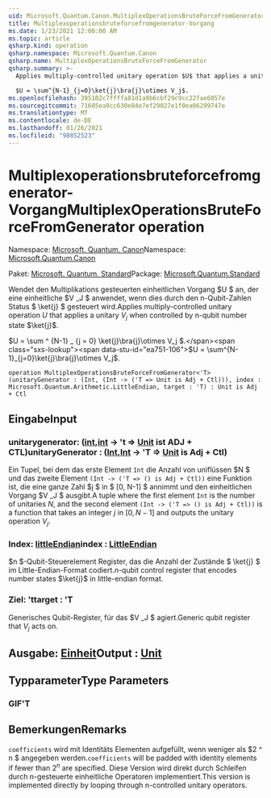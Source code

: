 ```yaml
---
uid: Microsoft.Quantum.Canon.MultiplexOperationsBruteForceFromGenerator
title: Multiplexoperationsbruteforcefromgenerator-Vorgang
ms.date: 1/23/2021 12:00:00 AM
ms.topic: article
qsharp.kind: operation
qsharp.namespace: Microsoft.Quantum.Canon
qsharp.name: MultiplexOperationsBruteForceFromGenerator
qsharp.summary: >-
  Applies multiply-controlled unitary operation $U$ that applies a unitary $V_j$ when controlled by n-qubit number state $\ket{j}$.

  $U = \sum^{N-1}_{j=0}\ket{j}\bra{j}\otimes V_j$.
ms.openlocfilehash: 395102c7ffffa81d1a9b6cbf29c9cc22fae6057e
ms.sourcegitcommit: 71605ea9cc630e84e7ef29027e1f0ea06299747e
ms.translationtype: MT
ms.contentlocale: de-DE
ms.lasthandoff: 01/26/2021
ms.locfileid: "98852523"
---
```

# <a name="multiplexoperationsbruteforcefromgenerator-operation"></a><span data-ttu-id="ea751-102">Multiplexoperationsbruteforcefromgenerator-Vorgang</span><span class="sxs-lookup"><span data-stu-id="ea751-102">MultiplexOperationsBruteForceFromGenerator operation</span></span>

<span data-ttu-id="ea751-103">Namespace: [Microsoft. Quantum. Canon](xref:Microsoft.Quantum.Canon)</span><span class="sxs-lookup"><span data-stu-id="ea751-103">Namespace: [Microsoft.Quantum.Canon](xref:Microsoft.Quantum.Canon)</span></span>

<span data-ttu-id="ea751-104">Paket: [Microsoft. Quantum. Standard](https://nuget.org/packages/Microsoft.Quantum.Standard)</span><span class="sxs-lookup"><span data-stu-id="ea751-104">Package: [Microsoft.Quantum.Standard](https://nuget.org/packages/Microsoft.Quantum.Standard)</span></span>


<span data-ttu-id="ea751-105">Wendet den Multiplikations gesteuerten einheitlichen Vorgang $U $ an, der eine einheitliche $V _J $ anwendet, wenn dies durch den n-Qubit-Zahlen Status $ \ket{j} $ gesteuert wird.</span><span class="sxs-lookup"><span data-stu-id="ea751-105">Applies multiply-controlled unitary operation $U$ that applies a unitary $V_j$ when controlled by n-qubit number state $\ket{j}$.</span></span>

<span data-ttu-id="ea751-106">$U = \sum ^ {N-1} _ {j = 0} \ket{j}\bra{j}\otimes V_j $.</span><span class="sxs-lookup"><span data-stu-id="ea751-106">$U = \sum^{N-1}_{j=0}\ket{j}\bra{j}\otimes V_j$.</span></span>

```qsharp
operation MultiplexOperationsBruteForceFromGenerator<'T> (unitaryGenerator : (Int, (Int -> ('T => Unit is Adj + Ctl))), index : Microsoft.Quantum.Arithmetic.LittleEndian, target : 'T) : Unit is Adj + Ctl
```


## <a name="input"></a><span data-ttu-id="ea751-107">Eingabe</span><span class="sxs-lookup"><span data-stu-id="ea751-107">Input</span></span>

### <a name="unitarygenerator--intint---t--unit--is-adj--ctl"></a><span data-ttu-id="ea751-108">unitarygenerator: ([int](xref:microsoft.quantum.lang-ref.int),[int](xref:microsoft.quantum.lang-ref.int) -> 't => [Unit](xref:microsoft.quantum.lang-ref.unit)  ist ADJ + CTL)</span><span class="sxs-lookup"><span data-stu-id="ea751-108">unitaryGenerator : ([Int](xref:microsoft.quantum.lang-ref.int),[Int](xref:microsoft.quantum.lang-ref.int) -> 'T => [Unit](xref:microsoft.quantum.lang-ref.unit)  is Adj + Ctl)</span></span>

<span data-ttu-id="ea751-109">Ein Tupel, bei dem das erste Element `Int` die Anzahl von uniflüssen $N $ und das zweite Element `(Int -> ('T => () is Adj + Ctl))` eine Funktion ist, die eine ganze Zahl $j $ in $ [0, N-1] $ annimmt und den einheitlichen Vorgang $V _J $ ausgibt.</span><span class="sxs-lookup"><span data-stu-id="ea751-109">A tuple where the first element `Int` is the number of unitaries $N$, and the second element `(Int -> ('T => () is Adj + Ctl))` is a function that takes an integer $j$ in $[0,N-1]$ and outputs the unitary operation $V_j$.</span></span>


### <a name="index--littleendian"></a><span data-ttu-id="ea751-110">Index: [littleEndian](xref:Microsoft.Quantum.Arithmetic.LittleEndian)</span><span class="sxs-lookup"><span data-stu-id="ea751-110">index : [LittleEndian](xref:Microsoft.Quantum.Arithmetic.LittleEndian)</span></span>

<span data-ttu-id="ea751-111">$n $-Qubit-Steuerelement Register, das die Anzahl der Zustände $ \ket{j} $ im Little-Endian-Format codiert.</span><span class="sxs-lookup"><span data-stu-id="ea751-111">$n$-qubit control register that encodes number states $\ket{j}$ in little-endian format.</span></span>


### <a name="target--t"></a><span data-ttu-id="ea751-112">Ziel: 't</span><span class="sxs-lookup"><span data-stu-id="ea751-112">target : 'T</span></span>

<span data-ttu-id="ea751-113">Generisches Qubit-Register, für das $V _J $ agiert.</span><span class="sxs-lookup"><span data-stu-id="ea751-113">Generic qubit register that $V_j$ acts on.</span></span>



## <a name="output--unit"></a><span data-ttu-id="ea751-114">Ausgabe: [Einheit](xref:microsoft.quantum.lang-ref.unit)</span><span class="sxs-lookup"><span data-stu-id="ea751-114">Output : [Unit](xref:microsoft.quantum.lang-ref.unit)</span></span>



## <a name="type-parameters"></a><span data-ttu-id="ea751-115">Typparameter</span><span class="sxs-lookup"><span data-stu-id="ea751-115">Type Parameters</span></span>

### <a name="t"></a><span data-ttu-id="ea751-116">GIF</span><span class="sxs-lookup"><span data-stu-id="ea751-116">'T</span></span>



## <a name="remarks"></a><span data-ttu-id="ea751-117">Bemerkungen</span><span class="sxs-lookup"><span data-stu-id="ea751-117">Remarks</span></span>

<span data-ttu-id="ea751-118">`coefficients` wird mit Identitäts Elementen aufgefüllt, wenn weniger als $2 ^ n $ angegeben werden.</span><span class="sxs-lookup"><span data-stu-id="ea751-118">`coefficients` will be padded with identity elements if fewer than $2^n$ are specified.</span></span> <span data-ttu-id="ea751-119">Diese Version wird direkt durch Schleifen durch n-gesteuerte einheitliche Operatoren implementiert.</span><span class="sxs-lookup"><span data-stu-id="ea751-119">This version is implemented directly by looping through n-controlled unitary operators.</span></span>